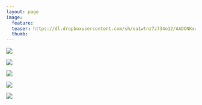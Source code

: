 ```yaml
---
layout: page
image:
  feature:
  teaser: https://dl.dropboxusercontent.com/sh/ea1wtnz7z734o12/AADONKxwXpRBNC5toPj76_Kwa/mikin-kuvat/2/DS28222-245px.jpg
  thumb:
---
```


[![](https://dl.dropboxusercontent.com/sh/ea1wtnz7z734o12/AADsKT47DzZYRLb2qDfDLS42a/mikin-kuvat/2/DS28010-800px.jpg)](https://dl.dropboxusercontent.com/sh/ea1wtnz7z734o12/AABCrzc-I5_i4-lvtbryenfXa/mikin-kuvat/2/DS28010.jpg)

[![](https://dl.dropboxusercontent.com/sh/ea1wtnz7z734o12/AAD_jj-P5MqpMxGqTFloNYq8a/mikin-kuvat/2/DS28067-800px.jpg)](https://dl.dropboxusercontent.com/sh/ea1wtnz7z734o12/AAC8dPoGRVtAs_-bNrlDzT25a/mikin-kuvat/2/DS28067.jpg)

[![](https://dl.dropboxusercontent.com/sh/ea1wtnz7z734o12/AACXUbC3FKg5Drt9REsDBJiPa/mikin-kuvat/2/DS28070-800px.jpg)](https://dl.dropboxusercontent.com/sh/ea1wtnz7z734o12/AADuwLG4tKGZJZdqF-VUqfxXa/mikin-kuvat/2/DS28070.jpg)

[![](https://dl.dropboxusercontent.com/sh/ea1wtnz7z734o12/AAAFVB8gNJ5NzTiW92l5eZGva/mikin-kuvat/2/DS28074-800px.jpg)](https://dl.dropboxusercontent.com/sh/ea1wtnz7z734o12/AAA2RYkstw-qlHWREOzmYSS_a/mikin-kuvat/2/DS28074.jpg)

[![](https://dl.dropboxusercontent.com/sh/ea1wtnz7z734o12/AAD4Tc6aXB3JmQ0_S1fFLFjQa/mikin-kuvat/2/DS28222-800px.jpg)](https://dl.dropboxusercontent.com/sh/ea1wtnz7z734o12/AACj_ADZl6drDRusn2jgZiRea/mikin-kuvat/2/DS28222.jpg)
